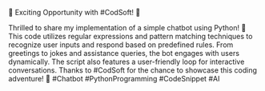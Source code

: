 🤖 Exciting Opportunity with #CodSoft! 🚀

Thrilled to share my implementation of a simple chatbot using Python! 🐍 This code utilizes regular expressions and pattern matching techniques to recognize user inputs and respond based on predefined rules. From greetings to jokes and assistance queries, the bot engages with users dynamically. The script also features a user-friendly loop for interactive conversations. Thanks to #CodSoft for the chance to showcase this coding adventure! 🙌 #Chatbot #PythonProgramming #CodeSnippet #AI
